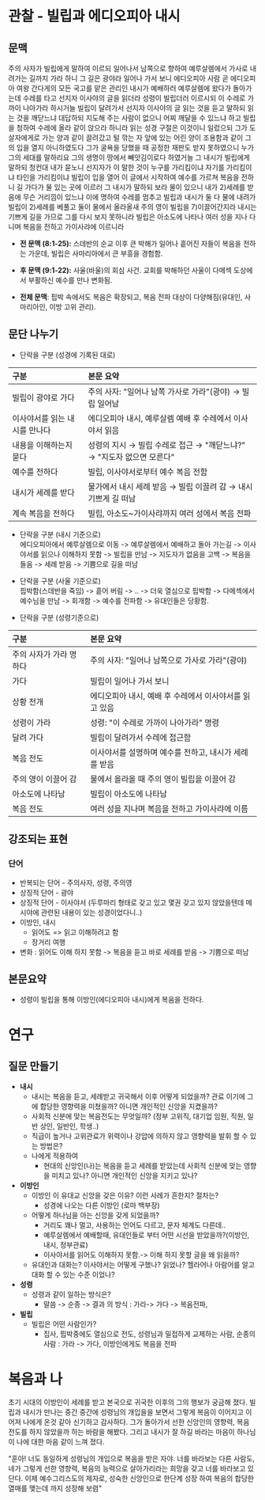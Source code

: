 # 관찰 - 빌립과 에디오피아 내시
## 문맥
주의 사자가 빌립에게 말하여 이르되 일어나서 남쪽으로 향하여 예루살렘에서 가사로 내려가는 길까지 가라 하니 그 길은 광야라 일어나 가서 보니 에디오피아 사람 곧 에디오피아 여왕 간다게의 모든 국고를 맡은 관리인 내시가 예배하러 예루살렘에 왔다가 돌아가는데 수레를 타고 선지자 이사야의 글을 읽더라 성령이 빌립더러 이르시되 이 수레로 가까이 나아가라 하시거늘 빌립이 달려가서 선지자 이사야의 글 읽는 것을 듣고 말하되 읽는 것을 깨닫느냐 대답하되 지도해 주는 사람이 없으니 어찌 깨달을 수 있느냐 하고 빌립을 청하여 수레에 올라 같이 앉으라 하니라 읽는 성경 구절은 이것이니 일렀으되 그가 도살자에게로 가는 양과 같이 끌려갔고 털 깎는 자 앞에 있는 어린 양이 조용함과 같이 그의 입을 열지 아니하였도다 그가 굴욕을 당했을 때 공정한 재판도 받지 못하였으니 누가 그의 세대를 말하리요 그의 생명이 땅에서 빼앗김이로다 하였거늘 그 내시가 빌립에게 말하되 청컨대 내가 묻노니 선지자가 이 말한 것이 누구를 가리킴이냐 자기를 가리킴이냐 타인을 가리킴이냐 빌립이 입을 열어 이 글에서 시작하여 예수를 가르쳐 복음을 전하니 길 가다가 물 있는 곳에 이르러 그 내시가 말하되 보라 물이 있으니 내가 2)세례를 받음에 무슨 거리낌이 있느냐 이에 명하여 수레를 멈추고 빌립과 내시가 둘 다 물에 내려가 빌립이 2)세례를 베풀고 둘이 물에서 올라올새 주의 영이 빌립을 7)이끌어간지라 내시는 기쁘게 길을 가므로 그를 다시 보지 못하니라 빌립은 아소도에 나타나 여러 성을 지나 다니며 복음을 전하고 가이사랴에 이르니라

* **전 문맥 (8:1-25):** 스데반의 순교 이후 큰 박해가 일어나 흩어진 자들이 복음을 전하는 가운데, 빌립은 사마리아에서 큰 부흥을 경험함.

* **후 문맥 (9:1-22):** 사울(바울)의 회심 사건. 교회를 박해하던 사울이 다메섹 도상에서 부활하신 예수를 만나 변화됨.

* **전체 문맥**: 핍박 속에서도 복음은 확장되고, 복음 전파 대상이 다양해짐(유대인, 사마리아인, 이방 고위 관리).

## 문단 나누기

* 단락을 구분 (성경에 기록된 대로)    

| 구분 | 본문 요약 |
|:---|:---|
| 빌립이 광야로 가다 | 주의 사자: "일어나 남쪽 가사로 가라"(광야) → 빌립 일어남 |
| 이사야서를 읽는 내시를 만나다 | 에디오피아 내시, 예루살렘 예배 후 수레에서 이사야서 읽음 |
| 내용을 이해하는지 묻다 | 성령의 지시 → 빌립 수레로 접근 → "깨닫느냐?" → "지도자 없으면 모른다" |
| 예수를 전하다 | 빌립, 이사야서로부터 예수 복음 전함 |
| 내시가 세례를 받다 | 물가에서 내시 세례 받음 → 빌립 이끌려 감 → 내시 기쁘게 길 떠남 |
| 계속 복음을 전하다 | 빌립, 아소도~가이사랴까지 여러 성에서 복음 전파 |

* 단락을 구분 (내시 기준으로)    
에디오피아에서 예루살렘으로 이동 -> 예루살렘에서 예배하고 돌아 가는길 -> 이사야서를 읽으나 이해하지 못함 -> 빌립을 만남 -> 지도자가 없음을 고백 -> 복음을 들음 -> 세례 받음 -> 기쁨으로 길을 떠남

* 단락을 구분 (사울 기준으로)    
핍박함(스데반을 죽임) -> 흩어 버림 -> .. -> 더욱 열심으로 핍박함 -> 다메섹에서 예수님을 만남 -> 회개함 -> 예수를 전파함 -> 유대인들은 당황함.

* 단락을 구분 (성령기준으로)
  
| 구분 | 본문 요약 |
|:---|:---|
| 주의 사자가 가라 명하다 | 주의 사자: "일어나 남쪽으로 가사로 가라"(광야) |
| 가다 | 빌립이 일어나 가서 보니 |
| 상황 전개 | 에디오피아 내시, 예배 후 수레에서 이사야서를 읽고 있음 |
| 성령이 가라 | 성령: "이 수레로 가까이 나아가라" 명령 |
| 달려 가다 | 빌립이 달려가서 수레에 접근함 |
| 복음 전도 | 이사야서를 설명하며 예수를 전하고, 내시가 세례를 받음 |
| 주의 영이 이끌어 감 | 물에서 올라올 때 주의 영이 빌립을 이끌어 감 |
| 아소도에 나타남 | 빌립이 아소도에 나타남 |
| 복음 전도 | 여러 성을 지나며 복음을 전하고 가이사랴에 이름 |
  


## 강조되는 표현
### 단어 
* 반복되는 단어 - 주의사자, 성령, 주의영
* 상징적 단어 - 광야
* 상징적 단어 - 이사야서 (두루마리 형태로 갖고 있고 몇권 갖고 있지 않았을텐데 메시야에 관련된 내용이 있는 성경이었다니..)
* 이방인, 내시
  * 읽어도 => 읽고 이해하려고 함
  * 장거리 여행
* 변화 : 읽어도 이해 하지 못함 -> 복음을 듣고 바로 세례를 받음 -> 기쁨으로 떠남

## 본문요약
* 성령이 빌립을 통해 이방인(에디오피아 내시)에게 복음을 전하다.

# 연구
## 질문 만들기
* **내시**
  * 내시는 복음을 듣고, 세례받고 귀국해서 이후 어떻게 되었을까? 관료 이기에 그에 합당한 영향력을 미쳤을까? 아니면 개인적인 신앙을 지켰을까?
  * 사회적 신분에 맞는 복음전도는 무엇일까? (정부 고위직, 대기업 임원, 직원, 일반 상인, 일반인, 학생..)
  * 직급이 높거나 고위관료가 위력이나 강압에 의하지 않고 영향력을 발휘 할 수 있는 방법은?
  * 나에게 적용하여
    * 현대의 신앙인(나)는 복음을 듣고 세례를 받았는데 사회적 신분에 맞는 영향을 미치고 있나? 아니면 개인적인 신앙을 지키고 있나?
* **이방인**
  * 이방인 이 유대교 신앙을 갖은 이유? 이런 사례가 흔한지? 절차는? 
    * 성경에 나오는 다른 이방인 (로마 백부장)
  * 어떻게 하나님을 아는 신앙을 갖게 되었을까?
    * 거리도 꽤나 멀고, 사용하는 언어도 다르고, 문자 체계도 다른데..
    * 예루살렘에서 예배할때, 유대인들로 부터 어떤 시선을 받았을까?(이방인, 내시, 정부관료)
    * 이사야서를 읽어도 이해하지 못함.-> 이해 하지 못할 글을 왜 읽을까?
  * 유대인과 대화는? 이사야서는 어떻게 구했나? 읽었나? 헬라어나 아람어를 알고 대화 할 수 있는 수준 이었나?
* **성령**
  * 성령과 같이 일하는 방식은?
    * 말씀 -> 순종 -> 결과 의 방식 : 가라-> 가다 -> 복음전파,
* **빌립**
  * 빌립은 어떤 사람인가?
    * 집사, 핍박중에도 열심으로 전도, 성령님과 밀접하게 교제하는 사람, 순종의 사람 : 가라 -> 가다, 이방인에게도 복음을 전파 

# 복음과 나
초기 시대의 이방인이 세례를 받고 본국으로 귀국한 이후의 그의 행보가 궁금해 졌다. 빌립과 내시가 만나는 중간 중간에 성령님의 개입을을 보면서 그렇게 복음이 이어지고 이어져 나에게 온것 같아 신기하고 감사하다. 그가 돌아가서 선한 신앙인의 영향력, 복음 전도를 하지 않았을까 하는 바람을 해봤다. 그리고 내시가 잘 하길 바라는 마음이 하나님이 나에 대한 마음 같이 느껴 졌다. 

"훈아! 너도 동일하게 성령님의 개입으로 복음을 받은 자야. 너를 바라보는 다른 사람도, 네가 그렇게 선한 영향력, 복음의 능력으로 살아가리라는 희망을 갖고 너를 바라보고 있단다. 이제 예수그리스도의 제자로, 성숙한 신앙인으로 한단계 성장 하여 복음의 합당한 열매를 맺는데 까지 성장해 보렴"
